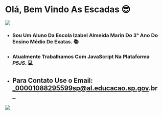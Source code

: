 # Olá, Bem Vindo As Escadas 😎
![](https://media1.tenor.com/m/H-NXH7iOy_gAAAAC/gojo-satoru-jujutsu-kaisen.gif)

- ### Sou Um Aluno Da Escola **Izabel Almeida Marin** Do 3° Ano Do Ensino Médio De Exatas. 📚
- ### Atualmente Trabalhamos Com **JavaScript** Na Plataforma *P5JS*. 💻
- ## Para Contato Use o Email: _00001088295599sp@al.educacao.sp.gov.br_

![](https://media1.tenor.com/m/DuThn51FjPcAAAAC/nerd-emoji-nerd.gif)
